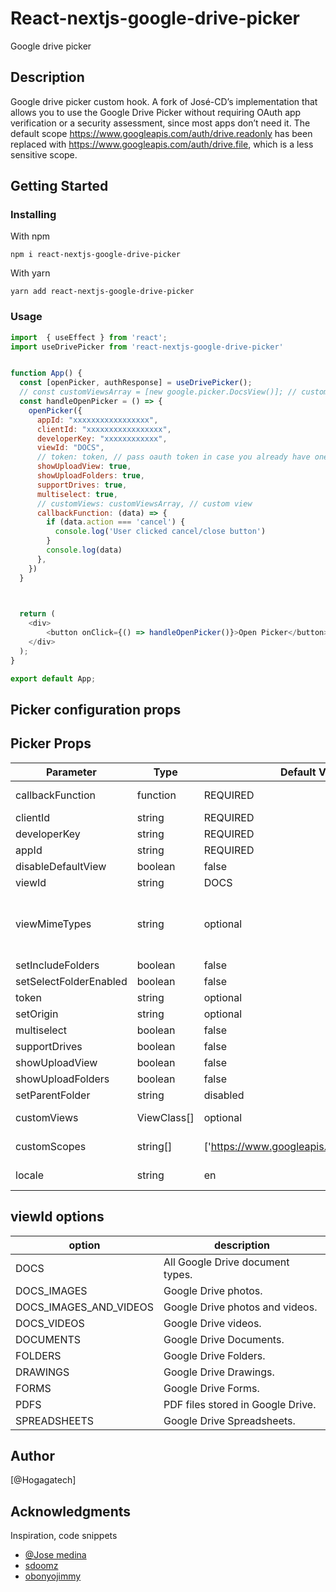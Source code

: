 # React-nextjs-google-drive-picker

Google drive picker

## Description

Google drive picker custom hook. A fork of José-CD’s implementation that allows you to use the Google Drive Picker without requiring OAuth app verification or a security assessment, since most apps don’t need it.
The default scope https://www.googleapis.com/auth/drive.readonly has been replaced with https://www.googleapis.com/auth/drive.file, which is a less sensitive scope.

## Getting Started

### Installing

With npm
```
npm i react-nextjs-google-drive-picker
```
With yarn
```
yarn add react-nextjs-google-drive-picker
```

### Usage

```js
import  { useEffect } from 'react';
import useDrivePicker from 'react-nextjs-google-drive-picker'


function App() {
  const [openPicker, authResponse] = useDrivePicker();  
  // const customViewsArray = [new google.picker.DocsView()]; // custom view
  const handleOpenPicker = () => {
    openPicker({
      appId: "xxxxxxxxxxxxxxxxx",
      clientId: "xxxxxxxxxxxxxxxxx",
      developerKey: "xxxxxxxxxxxx",
      viewId: "DOCS",
      // token: token, // pass oauth token in case you already have one
      showUploadView: true,
      showUploadFolders: true,
      supportDrives: true,
      multiselect: true,
      // customViews: customViewsArray, // custom view
      callbackFunction: (data) => {
        if (data.action === 'cancel') {
          console.log('User clicked cancel/close button')
        }
        console.log(data)
      },
    })
  }


  
  return (
    <div>
        <button onClick={() => handleOpenPicker()}>Open Picker</button>
    </div>
  );
}

export default App;
```


## Picker configuration props

## Picker Props

| Parameter               | Type        | Default Value                                           | Description                                                                                                                   |
|-------------------------|------------|--------------------------------------------------------|-------------------------------------------------------------------------------------------------------------------------------|
| callbackFunction        | function   | REQUIRED                                               | Callback function that will be called on picker action                                                                       |
| clientId                | string     | REQUIRED                                               | Google client ID                                                                                                              |
| developerKey            | string     | REQUIRED                                               | Google developer key                                                                                                          |
| appId                   | string     | REQUIRED                                               | Google App ID                                                                                                                 |
| disableDefaultView      | boolean    | false                                                  | Disables default view                                                                                                         |
| viewId                  | string     | DOCS                                                   | ViewIdOptions                                                                                                                 |
| viewMimeTypes           | string     | optional                                               | Comma-separated MIME types. Use this instead of `viewId` if you need to filter multiple types. See list: https://developers.google.com/drive/api/v3/mime-types |
| setIncludeFolders       | boolean    | false                                                  | Show folders in the picker view                                                                                                |
| setSelectFolderEnabled  | boolean    | false                                                  | Allows the user to select a folder in Google Drive                                                                           |
| token                   | string     | optional                                               | Access token to skip authentication                                                                                            |
| setOrigin               | string     | optional                                               | Sets the origin of the Google Picker dialog                                                                                    |
| multiselect             | boolean    | false                                                  | Enable picker multiselect                                                                                                      |
| supportDrives           | boolean    | false                                                  | Support shared drives                                                                                                         |
| showUploadView          | boolean    | false                                                  | Enable upload view                                                                                                            |
| showUploadFolders       | boolean    | false                                                  | Enable folder selection (upload)                                                                                              |
| setParentFolder         | string     | disabled                                               | Drive folder ID to upload                                                                                                     |
| customViews             | ViewClass[]| optional                                               | Array of custom views you want to add to the picker                                                                           |
| customScopes            | string[]   | ['https://www.googleapis.com/auth/drive.file']        | Array of custom scopes you want to add to the picker                                                                          |
| locale                  | string     | en                                                     | Supported locales: https://developers.google.com/picker/docs#i18n                                                              |


  ## viewId options
| option                 | description                       |
| ---------------------- | --------------------------------- |
| DOCS                   | All Google Drive document types.  |
| DOCS_IMAGES            | Google Drive photos.              |
| DOCS_IMAGES_AND_VIDEOS | Google Drive photos and videos.   |
| DOCS_VIDEOS            | Google Drive videos.              |
| DOCUMENTS              | Google Drive Documents.           |
| FOLDERS                | Google Drive Folders.             |
| DRAWINGS               | Google Drive Drawings.            |
| FORMS                  | Google Drive Forms.               |
| PDFS                   | PDF files stored in Google Drive. |
| SPREADSHEETS           | Google Drive Spreadsheets.        |

## Author

[@Hogagatech]


## Acknowledgments
Inspiration, code snippets
* [@Jose medina](https://github.com/Jose-cd/React-google-drive-picker)
* [sdoomz](https://github.com/sdoomz/react-google-picker)
* [obonyojimmy](https://github.com/obonyojimmy/react-drive-picker#readme)